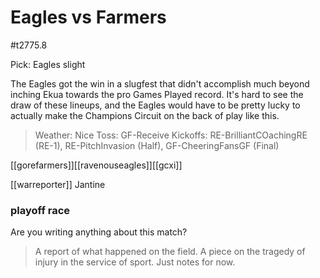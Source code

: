 # Eagles vs Farmers

#t2775.8

Pick: Eagles slight

The Eagles got the win in a slugfest that didn't accomplish much beyond inching Ekua towards the pro Games Played record. It's hard to see the draw of these lineups, and the Eagles would have to be pretty lucky to actually make the Champions Circuit on the back of play like this.

> Weather: Nice
> Toss: GF-Receive
> Kickoffs: RE-BrilliantCOachingRE (RE-1), RE-PitchInvasion (Half), GF-CheeringFansGF (Final) 

[[gorefarmers]][[ravenouseagles]][[gcxi]]

[[warreporter]]
Jantine

### playoff race



Are you writing anything about this match?

> A report of what happened on the field.
> A piece on the tragedy of injury in the service of sport.
> Just notes for now.